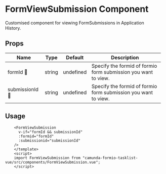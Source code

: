 # FormViewSubmission Component

Customised component for viewing FormSubmissions in Application
History.

## Props

| Name | Type |  Default | Description |
| --- | --   | --- | ------- |
|  formId  :triangular_flag_on_post: | string | undefined | Specify the formid of formio form submission you want to view.|
|  submissionId  :triangular_flag_on_post: | string | undefined | Specify the formid of formio form submission you want to view.|

## Usage

```<template>
    <FormViewSubmission
      v-if="formId && submissionId"
      :formid="formId"
      :submissionid="submissionId"
    />
    </template>
    <script>
    import FormViewSubmission from "camunda-formio-tasklist-vue/src/components/FormViewSubmission.vue";
    </script>
```
